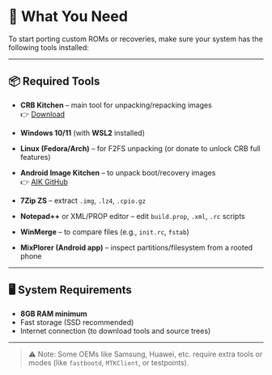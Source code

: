 # 🧰 What You Need

To start porting custom ROMs or recoveries, make sure your system has the following tools installed:

---

## 📦 Required Tools

- **CRB Kitchen** – main tool for unpacking/repacking images  
  👉 [Download](https://forum.xda-developers.com/t/kitchen-windows-tool-crb-v3-2-5.3947779/)

- **Windows 10/11** (with **WSL2** installed)

- **Linux (Fedora/Arch)** – for F2FS unpacking (or donate to unlock CRB full features)

- **Android Image Kitchen** – to unpack boot/recovery images  
  👉 [AIK GitHub](https://github.com/osm0sis/AIK-Linux)

- **7Zip ZS** – extract `.img`, `.lz4`, `.cpio.gz`

- **Notepad++** or XML/PROP editor – edit `build.prop`, `.xml`, `.rc` scripts

- **WinMerge** – to compare files (e.g., `init.rc`, `fstab`)

- **MixPlorer (Android app)** – inspect partitions/filesystem from a rooted phone

---

## 🖥️ System Requirements

- **8GB RAM minimum**
- Fast storage (SSD recommended)
- Internet connection (to download tools and source trees)

---

> ⚠️ Note: Some OEMs like Samsung, Huawei, etc. require extra tools or modes (like `fastbootd`, `MTKClient`, or testpoints).
